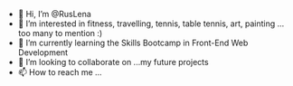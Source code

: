 - 👋 Hi, I’m @RusLena
- 👀 I’m interested in fitness, travelling, tennis, table tennis, art, painting ... too many to mention :)
- 🌱 I’m currently learning the Skills Bootcamp in Front-End Web Development
- 💞️ I’m looking to collaborate on ...my future projects
- 📫 How to reach me ...

<!---
RusLena/RusLena is a ✨ special ✨ repository because its `README.md` (this file) appears on your GitHub profile.
You can click the Preview link to take a look at your changes.
--->
